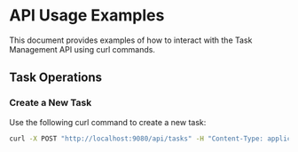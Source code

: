 # API Usage Examples

This document provides examples of how to interact with the Task Management API using curl commands.

## Task Operations

### Create a New Task

Use the following curl command to create a new task:

```bash
curl -X POST "http://localhost:9080/api/tasks" -H "Content-Type: application/json" -d '{"title": "New Task", "description": "Task description"}'

